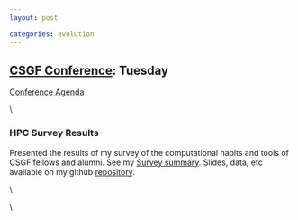 ```yaml
---
layout: post

categories: evolution
---
```






 





[CSGF Conference](http://www.krellinst.org/conf/csgf/ "http://www.krellinst.org/conf/csgf/"): Tuesday
-----------------------------------------------------------------------------------------------------

[Conference
Agenda](http://www.krellinst.org/conf/csgf/2010-conference/conference-agenda "http://www.krellinst.org/conf/csgf/2010-conference/conference-agenda")

\

### HPC Survey Results

Presented the results of my survey of the computational habits and tools
of CSGF fellows and alumni. See my [Survey
summary](http://openwetware.org/wiki/Image:CSGF_survey_summary.pdf "http://openwetware.org/wiki/Image:CSGF_survey_summary.pdf").
Slides, data, etc available on my github
[repository](http://github.com/cboettig/sandbox/tree/master/csgf_survey/ "http://github.com/cboettig/sandbox/tree/master/csgf_survey/").

\

\

